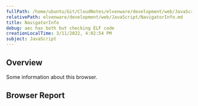 ```yaml
---
fullPath: /home/ubuntu/Git/CloudNotes/elvenware/development/web/JavaScript/NavigatorInfo.md
relativePath: elvenware/development/web/JavaScript/NavigatorInfo.md
title: NavigatorInfo
debug: aec has both but checking ELF code
creationLocalTime: 3/11/2022, 4:02:54 PM
subject: JavaScript
---
```


<!-- toc -->
<!-- tocstop -->

## Overview

Some information about this browser.

## Browser Report

<script src="/javascripts/dev-web/SystemInfo.js"></script>

<script type="text/javascript">
  NavigatorData();
</script>
